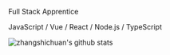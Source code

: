 
<!--
**zhangshichuan/zhangshichuan** is a ✨ _special_ ✨ repository because its `README.md` (this file) appears on your GitHub profile.

Here are some ideas to get you started:

- 🔭 I’m currently working on ...
- 🌱 I’m currently learning ...
- 👯 I’m looking to collaborate on ...
- 🤔 I’m looking for help with ...
- 💬 Ask me about ...
- 📫 How to reach me: ...
- 😄 Pronouns: ...
- ⚡ Fun fact: ...
-->

Full Stack Apprentice

<!-- <img src="https://s3.ax1x.com/2020/12/22/rDKWdO.jpg" width="80" height="80" /> -->

JavaScript / Vue / React / Node.js / TypeScript

![zhangshichuan's github stats](https://github-readme-stats.vercel.app/api?username=zhangshichuan&show_icons=true&theme=gruvbox)
